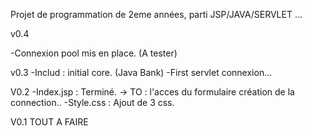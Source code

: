 Projet de programmation de 2eme années, parti JSP/JAVA/SERVLET ... 

v0.4

-Connexion pool mis en place. (A tester)

v0.3
-Includ : initial core. (Java Bank)
-First servlet connexion...

V0.2 
-Index.jsp : Terminé.
 -> TO : l'acces du formulaire création de la connection..
-Style.css : Ajout de 3 css.

V0.1 
TOUT A FAIRE
